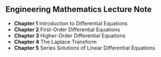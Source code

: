## Engineering Mathematics Lecture Note

* **Chapter 1** Introduction to Differential Equations
* **Chapter 2** First-Order Differential Equations
* **Chapter 3** Higher-Order Differential Equations
* **Chapter 4** The Laplace Transform
* **Chapter 5** Series Solutions of Linear Differential Equations
